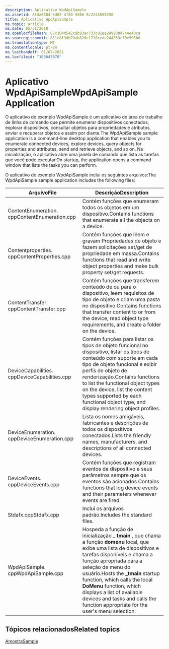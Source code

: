 ```yaml
---
description: Aplicativo WpdApiSample
ms.assetid: 854a6304-5d62-4f00-9366-8c2244568250
title: Aplicativo WpdApiSample
ms.topic: article
ms.date: 05/31/2018
ms.openlocfilehash: 87c384d542c9b93ac733c91ee249938d744e40ca
ms.sourcegitcommit: 831e8f3db78ab820e1710cede244553c70e50500
ms.translationtype: MT
ms.contentlocale: pt-BR
ms.lasthandoff: 01/07/2021
ms.locfileid: "103647070"
---
```

# <a name="wpdapisample-application"></a><span data-ttu-id="c26f1-103">Aplicativo WpdApiSample</span><span class="sxs-lookup"><span data-stu-id="c26f1-103">WpdApiSample Application</span></span>

<span data-ttu-id="c26f1-104">O aplicativo de exemplo WpdApiSample é um aplicativo de área de trabalho de linha de comando que permite enumerar dispositivos conectados, explorar dispositivos, consultar objetos para propriedades e atributos, enviar e recuperar objetos e assim por diante.</span><span class="sxs-lookup"><span data-stu-id="c26f1-104">The WpdApiSample sample application is a command-line desktop application that enables you to enumerate connected devices, explore devices, query objects for properties and attributes, send and retrieve objects, and so on.</span></span> <span data-ttu-id="c26f1-105">Na inicialização, o aplicativo abre uma janela de comando que lista as tarefas que você pode executar.</span><span class="sxs-lookup"><span data-stu-id="c26f1-105">On startup, the application opens a command window that lists the tasks you can perform.</span></span>

<span data-ttu-id="c26f1-106">O aplicativo de exemplo WpdApiSample inclui os seguintes arquivos:</span><span class="sxs-lookup"><span data-stu-id="c26f1-106">The WpdApiSample sample application includes the following files:</span></span>



| <span data-ttu-id="c26f1-107">**Arquivo**</span><span class="sxs-lookup"><span data-stu-id="c26f1-107">**File**</span></span>               | <span data-ttu-id="c26f1-108">**Descrição**</span><span class="sxs-lookup"><span data-stu-id="c26f1-108">**Description**</span></span>                                                                                                                                                                                           |
|------------------------|-----------------------------------------------------------------------------------------------------------------------------------------------------------------------------------------------------------|
| <span data-ttu-id="c26f1-109">ContentEnumeration. cpp</span><span class="sxs-lookup"><span data-stu-id="c26f1-109">ContentEnumeration.cpp</span></span> | <span data-ttu-id="c26f1-110">Contém funções que enumeram todos os objetos em um dispositivo.</span><span class="sxs-lookup"><span data-stu-id="c26f1-110">Contains functions that enumerate all the objects on a device.</span></span>                                                                                                                                            |
| <span data-ttu-id="c26f1-111">Contentproperties. cpp</span><span class="sxs-lookup"><span data-stu-id="c26f1-111">ContentProperties.cpp</span></span>  | <span data-ttu-id="c26f1-112">Contém funções que lêem e gravam Propriedades de objeto e fazem solicitações set/get de propriedade em massa.</span><span class="sxs-lookup"><span data-stu-id="c26f1-112">Contains functions that read and write object properties and make bulk property set/get requests.</span></span>                                                                                                         |
| <span data-ttu-id="c26f1-113">ContentTransfer. cpp</span><span class="sxs-lookup"><span data-stu-id="c26f1-113">ContentTransfer.cpp</span></span>    | <span data-ttu-id="c26f1-114">Contém funções que transferem conteúdo de ou para o dispositivo, leem requisitos de tipo de objeto e criam uma pasta no dispositivo.</span><span class="sxs-lookup"><span data-stu-id="c26f1-114">Contains functions that transfer content to or from the device, read object type requirements, and create a folder on the device.</span></span>                                                                         |
| <span data-ttu-id="c26f1-115">DeviceCapabilities. cpp</span><span class="sxs-lookup"><span data-stu-id="c26f1-115">DeviceCapabilities.cpp</span></span> | <span data-ttu-id="c26f1-116">Contém funções para listar os tipos de objeto funcional no dispositivo, listar os tipos de conteúdo com suporte em cada tipo de objeto funcional e exibir perfis de objeto de renderização.</span><span class="sxs-lookup"><span data-stu-id="c26f1-116">Contains functions to list the functional object types on the device, list the content types supported by each functional object type, and display rendering object profiles.</span></span>                             |
| <span data-ttu-id="c26f1-117">DeviceEnumeration. cpp</span><span class="sxs-lookup"><span data-stu-id="c26f1-117">DeviceEnumeration.cpp</span></span>  | <span data-ttu-id="c26f1-118">Lista os nomes amigáveis, fabricantes e descrições de todos os dispositivos conectados.</span><span class="sxs-lookup"><span data-stu-id="c26f1-118">Lists the friendly names, manufacturers, and descriptions of all connected devices.</span></span>                                                                                                                       |
| <span data-ttu-id="c26f1-119">DeviceEvents. cpp</span><span class="sxs-lookup"><span data-stu-id="c26f1-119">DeviceEvents.cpp</span></span>       | <span data-ttu-id="c26f1-120">Contém funções que registram eventos de dispositivo e seus parâmetros sempre que os eventos são acionados.</span><span class="sxs-lookup"><span data-stu-id="c26f1-120">Contains functions that log device events and their parameters whenever events are fired.</span></span>                                                                                                                 |
| <span data-ttu-id="c26f1-121">Stdafx.cpp</span><span class="sxs-lookup"><span data-stu-id="c26f1-121">Stdafx.cpp</span></span>             | <span data-ttu-id="c26f1-122">Inclui os arquivos padrão.</span><span class="sxs-lookup"><span data-stu-id="c26f1-122">Includes the standard files.</span></span>                                                                                                                                                                              |
| <span data-ttu-id="c26f1-123">WpdApiSample. cpp</span><span class="sxs-lookup"><span data-stu-id="c26f1-123">WpdApiSample.cpp</span></span>       | <span data-ttu-id="c26f1-124">Hospeda a função de inicialização **\_ tmain** , que chama a função **domenu** local, que exibe uma lista de dispositivos e tarefas disponíveis e chama a função apropriada para a seleção de menu do usuário.</span><span class="sxs-lookup"><span data-stu-id="c26f1-124">Hosts the **\_tmain** startup function, which calls the local **DoMenu** function, which displays a list of available devices and tasks and calls the function appropriate for the user's menu selection.</span></span> |



 

## <a name="related-topics"></a><span data-ttu-id="c26f1-125">Tópicos relacionados</span><span class="sxs-lookup"><span data-stu-id="c26f1-125">Related topics</span></span>

<dl> <dt>

[<span data-ttu-id="c26f1-126">Amostra</span><span class="sxs-lookup"><span data-stu-id="c26f1-126">Sample</span></span>](sample.md)
</dt> </dl>

 

 




